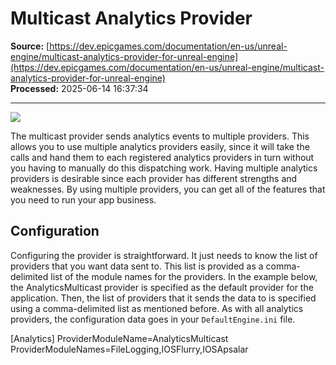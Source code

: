 # Multicast Analytics Provider

**Source:** [https://dev.epicgames.com/documentation/en-us/unreal-engine/multicast-analytics-provider-for-unreal-engine](https://dev.epicgames.com/documentation/en-us/unreal-engine/multicast-analytics-provider-for-unreal-engine)  
**Processed:** 2025-06-14 16:37:34

---

![](https://d1iv7db44yhgxn.cloudfront.net/documentation/images/6d5b2369-8384-40e6-8097-9d10a69e74be/image00.png)

The multicast provider sends analytics events to multiple providers. This allows you to use multiple analytics providers easily, since it will take the calls and hand them to each registered analytics providers in turn without you having to manually do this dispatching work. Having multiple analytics providers is desirable since each provider has different strengths and weaknesses. By using multiple providers, you can get all of the features that you need to run your app business.

## Configuration

Configuring the provider is straightforward. It just needs to know the list of providers that you want data sent to. This list is provided as a comma-delimited list of the module names for the providers. In the example below, the AnalyticsMulticast provider is specified as the default provider for the application. Then, the list of providers that it sends the data to is specified using a comma-delimited list as mentioned before. As with all analytics providers, the configuration data goes in your `DefaultEngine.ini` file.

\[Analytics\] ProviderModuleName=AnalyticsMulticast ProviderModuleNames=FileLogging,IOSFlurry,IOSApsalar
